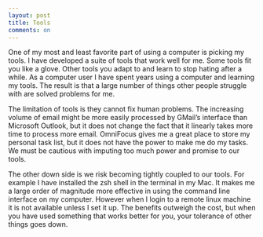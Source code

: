 ```yaml
---
layout: post
title: Tools
comments: on
---
```

One of my most and least favorite part of using a computer is picking my tools. I have developed a suite of tools that work well for me. Some tools fit you like a glove. Other tools you adapt to and learn to stop hating after a while. As a computer user I have spent years using a computer and learning my tools. The result is that a large number of things other people struggle with are solved problems for me.

The limitation of tools is they cannot fix human problems. The increasing volume of email might be more easily processed by GMail’s interface than Microsoft Outlook, but it does not change the fact that it linearly takes more time to process more email. OmniFocus gives me a great place to store my personal task list, but it does not have the power to make me do my tasks. We must be cautious with imputing too much power and promise to our tools.

The other down side is we risk becoming tightly coupled to our tools. For example I have installed the zsh shell in the terminal in my Mac. It makes me a large order of magnitude more effective in using the command line interface on my computer. However when I login to a remote linux machine it is not available unless I set it up. The benefits outweigh the cost, but when you have used something that works better for you, your tolerance of other things goes down.